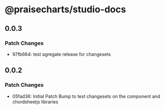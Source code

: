 # @praisecharts/studio-docs

## 0.0.3

### Patch Changes

- 97fb664: test agregate release for changesets

## 0.0.2

### Patch Changes

- 05fad36: Initial Patch Bump to test changesets on the component and chordsheetjs libraries
